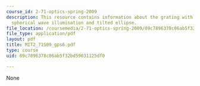 ```yaml
---
course_id: 2-71-optics-spring-2009
description: This resource contains information about the grating with tilted plane,
  spherical wave illumination and tilted ellipse.
file_location: /coursemedia/2-71-optics-spring-2009/09c7896378c06ab5f32bd59031125df0_MIT2_71S09_gps6.pdf
file_type: application/pdf
layout: pdf
title: MIT2_71S09_gps6.pdf
type: course
uid: 09c7896378c06ab5f32bd59031125df0

---
```

None